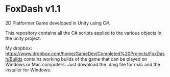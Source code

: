 # FoxDash v1.1
2D Platformer Game developed in Unity using C#. 

This repository contains all the C# scripts applied to the various objects in the unity project.

My dropbox: https://www.dropbox.com/home/GameDev/Completed%20Projects/FoxDash/Builds contains working builds of the game
that can be played on Windows or Mac computers. Just download the .dmg file for mac and the installer for Windows.
